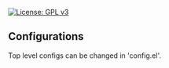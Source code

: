 [![License: GPL v3](https://img.shields.io/badge/License-GPLv3-blue.svg)](https://www.gnu.org/licenses/gpl-3.0)

## Configurations
Top level configs can be changed in 'config.el'.
